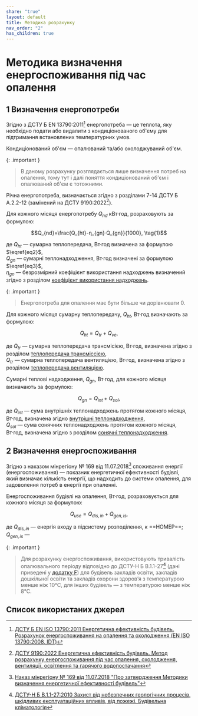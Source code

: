```yaml
---
share: "true"
layout: default
title: Методика розрахунку
nav_order: "2"
has_children: true
---
```



# Методика визначення енергоспоживання під час опалення

## 1 Визначення енергопотреби

Згідно з ДСТУ Б EN 13790:2011[^1] енергопотреба — це теплота, яку необхідно подати або видалити з кондиціонованого об'єму для підтримання встановлених температурних умов.

Кондиціонований об'єм — опалюваний та/або охолоджуваний об'єм.

{: .important }
> В даному розрахунку розглядається лише визначення потреб на опалення, тому тут і далі поняття кондиціонований об'єм і опалюваний об'єм є тотожними.

Річна енергопотреба, визначається згідно з розділами 7-14 ДСТУ Б А.2.2-12 (замінений на ДСТУ 9190:2022[^2]).

Для кожного місяця енергопотребу $Q_{nd}$ кВт·год, розраховують за формулою:

$$Q_{nd}=\frac{Q_{ht}-η_{gn}·Q_{gn}}{1000}, \tag{1}$$

де $Q_{ht}$ — сумарна теплопередача, Вт·год визначена за формулою $\eqref{eq2}$,  
$Q_{gn}$ — сумарні теплонадходження, Вт·год визначені за формулою $\eqref{eq3}$,  
$η_{gn}$ — безрозмірний коефіцієнт використання надходжень визначений згідно з розділом [коефіцієнт використання надходжень](./utilisation-factor.md).

{: .important }
> Енергопотреба для опалення має бути більше чи дорівнювати 0.

Для кожного місяця сумарну теплопередачу, $Q_{ht}$, Вт·год визначають за формулою:

$$Q_{ht}=Q_{tr}+Q_{ve}, \tag{2}\label{eq2}$$

де $Q_{tr}$ — сумарна теплопередача трансмісією, Вт·год, визначена згідно з розділом [теплопередача трансміссією](./transmission.md),  
$Q_{tr}$ — сумарна теплопередача вентиляцією, Вт·год, визначена згідно з розділом [теплопередача вентиляцією](./ventilation.md).

Сумарні теплові надходження, $Q_{gn}$, Вт·год, для кожного місяця визначають за формулою:

$$Q_{gn}=Q_{int}+Q_{sol},\tag{3}\label{eq3}$$

де $Q_{int}$ — сума внутрішніх теплонадходжень протягом кожного місяця, Вт·год, визначена згідно [внутрішні теплонадходження](./internal.md),  
$Q_{sol}$ — сума сонячних теплонадходжень протягом кожного місяця, Вт·год, визначена згідно з розділом [сонячні теплонадходження](./solar.md).

## 2 Визначення енергоспоживання

Згідно з наказом мінрегіону № 169 від 11.07.2018[^3] споживання енергії (енергоспоживання) — показник енергетичної ефективності будівлі, який визначає кількість енергії, що надходить до системи опалення, для задоволення потреб в енергії при опаленні.

Енергоспоживання будівлі на опалення, Вт·год, розраховується для кожного місяця за формулою:

$$Q_{use}=Q_{dis,in}+Q_{gen,is},\tag{4}$$

де $Q_{dis,in}$  — енергія входу в підсистему розподілення, к ==НОМЕР==;  
$Q_{gen,is}$ — 

{: .important }
> Для розрахунку енергоспоживання, використовують тривалість опалювального періоду відповідно до ДСТУ-Н Б В.1.1-27[^4] (дані приведені у [додатку F](../appendixes/appendix-f.md)) для будівель закладів освіти, закладів дошкільної освіти та закладів охорони здоровʼя з температурою менше ніж 10℃, для інших будівель — з температурою менше ніж 8℃.
 

## Список використаних джерел

[^1]: [ДСТУ Б EN ISO 13790:2011 Енергетична ефективність будівель. Розрахунок енергоспоживання на опалення та охолодження (EN ISO 13790:2008, IDT)](https://online.budstandart.com/ua/catalog/doc-page?id_doc=28005)
[^2]: [ДСТУ 9190:2022 Енергетична ефективність будівель. Метод розрахунку енергоспоживання під час опалення, охолодження, вентиляції, освітлення та гарячого водопостачання](https://online.budstandart.com/ua/catalog/doc-page.html?id_doc=98995)
[^3]: [Наказ мінрегіону № 169 від 11.07.2018 "Про затвердження Методики визначення енергетичної ефективності будівель"](https://zakon.rada.gov.ua/laws/show/z0822-18#Text)
[^4]: [ДСТУ-Н Б В.1.1-27:2010 Захист від небезпечних геологічних процесів, шкідливих експлуатаційних впливів, від пожежі. Будівельна кліматологія](https://online.budstandart.com/ua/catalog/doc-page.html?id_doc=26655)
